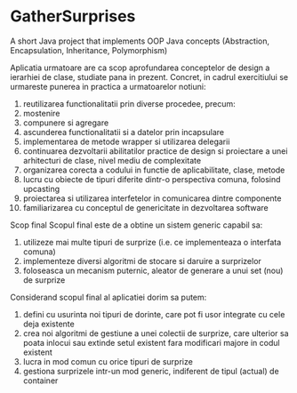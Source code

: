 # GatherSurprises
A short Java project that implements OOP Java concepts (Abstraction, Encapsulation, Inheritance, Polymorphism)

Aplicatia urmatoare are ca scop aprofundarea conceptelor de design a ierarhiei de clase, studiate pana in prezent. Concret, in cadrul exercitiului se urmareste punerea in practica a urmatoarelor notiuni:
1. reutilizarea functionalitatii prin diverse procedee, precum:
2. mostenire
3. compunere si agregare
4. ascunderea functionalitatii si a datelor prin incapsulare
5. implementarea de metode wrapper si utilizarea delegarii
6. continuarea dezvoltarii abilitatilor practice de design si proiectare a unei arhitecturi de clase, nivel mediu de complexitate
7. organizarea corecta a codului in functie de aplicabilitate, clase, metode
8. lucru cu obiecte de tipuri diferite dintr-o perspectiva comuna, folosind upcasting
9. proiectarea si utilizarea interfetelor in comunicarea dintre componente
10. familiarizarea cu conceptul de genericitate in dezvoltarea software

Scop final
Scopul final este de a obtine un sistem generic capabil sa:

1. utilizeze mai multe tipuri de surprize (i.e. ce implementeaza o interfata comuna)
2. implementeze diversi algoritmi de stocare si daruire a surprizelor
3. foloseasca un mecanism puternic, aleator de generare a unui set (nou) de surprize

Considerand scopul final al aplicatiei dorim sa putem:

1. defini cu usurinta noi tipuri de dorinte, care pot fi usor integrate cu cele deja existente
2. crea noi algoritmi de gestiune a unei colectii de surprize, care ulterior sa poata inlocui sau extinde setul existent fara modificari majore in codul existent
3. lucra in mod comun cu orice tipuri de surprize
4. gestiona surprizele intr-un mod generic, indiferent de tipul (actual) de container
